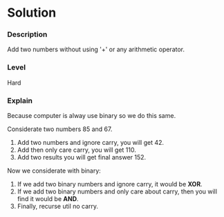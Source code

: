 # Solution

### Description
Add two numbers without using '+' or any arithmetic operator.


### Level
Hard

### Explain
Because computer is alway use binary so we do this same.

Considerate two numbers 85 and 67.  

1. Add two numbers and ignore carry, you will get 42.
1. Add then only care carry, you will get 110.
1. Add two results you will get final answer 152.

Now we considerate with binary:
1. If we add two binary numbers and ignore carry, it would be **XOR**.
2. If we add two binary numbers and only care about carry, then you will find it would be **AND**.
3. Finally, recurse util no carry.